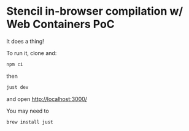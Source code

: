 # Stencil in-browser compilation w/ Web Containers PoC

It does a thing!

To run it, clone and:

```sh
npm ci
```

then

```sh
just dev
```

and open <http://localhost:3000/>

You may need to

```sh
brew install just
```

